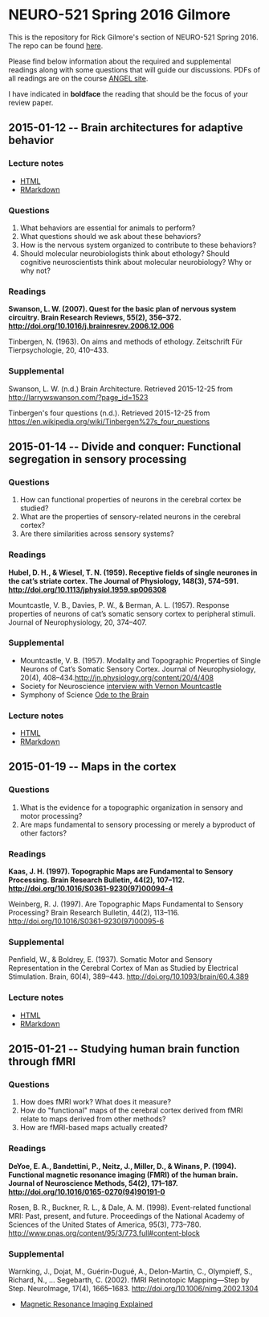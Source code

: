 # NEURO-521 Spring 2016 Gilmore

This is the repository for Rick Gilmore's section of NEURO-521 Spring 2016. The repo can be found [here](https://github.com/psu-psychology/neuro-521).

Please find below information about the required and supplemental readings along with some questions that will guide our discussions. PDFs of all readings are on the course [ANGEL site](https://cms.psu.edu/section/default.asp?id=201516SPUP%5F%5F%5FRNEURO521%5F001).

I have indicated in **boldface** the reading that should be the focus of your review paper.

## 2015-01-12 -- Brain architectures for adaptive behavior

### Lecture notes

- [HTML](https://cdn.rawgit.com/psu-psychology/neuro-521/master/neuro-521-gilmore-2016-01-12.html)
- [RMarkdown](https://github.com/psu-psychology/neuro-521/blob/master/neuro-521-gilmore-2016-01-12.Rmd)

### Questions

1. What behaviors are essential for animals to perform?
2. What questions should we ask about these behaviors?
3. How is the nervous system organized to contribute to these behaviors?
4. Should molecular neurobiologists think about ethology? Should cognitive neuroscientists think about molecular neurobiology? Why or why not?

### Readings

**Swanson, L. W. (2007). Quest for the basic plan of nervous system circuitry. Brain Research Reviews, 55(2), 356–372. <http://doi.org/10.1016/j.brainresrev.2006.12.006>**

Tinbergen, N. (1963). On aims and methods of ethology. Zeitschrift Für Tierpsychologie, 20, 410–433.

### Supplemental

Swanson, L. W. (n.d.) Brain Architecture. Retrieved 2015-12-25 from
<http://larrywswanson.com/?page_id=1523>

Tinbergen's four questions (n.d.). Retrieved 2015-12-25 from <https://en.wikipedia.org/wiki/Tinbergen%27s_four_questions>

## 2015-01-14 -- Divide and conquer: Functional segregation in sensory processing

### Questions

1. How can functional properties of neurons in the cerebral cortex be studied?
2. What are the properties of sensory-related neurons in the cerebral cortex?
3. Are there similarities across sensory systems?

### Readings

**Hubel, D. H., & Wiesel, T. N. (1959). Receptive fields of single neurones in the cat’s striate cortex. The Journal of Physiology, 148(3), 574–591. <http://doi.org/10.1113/jphysiol.1959.sp006308>**

Mountcastle, V. B., Davies, P. W., & Berman, A. L. (1957). Response properties of neurons of cat’s somatic sensory cortex to peripheral stimuli. Journal of Neurophysiology, 20, 374–407.

### Supplemental

- Mountcastle, V. B. (1957). Modality and Topographic Properties of Single Neurons of Cat’s Somatic Sensory Cortex. Journal of Neurophysiology, 20(4), 408–434.<http://jn.physiology.org/content/20/4/408>
- Society for Neuroscience [interview with Vernon Mountcastle](https://www.youtube.com/embed/dYssHNjydOg)
- Symphony of Science [Ode to the Brain](https://www.youtube.com/watch?v=JB7jSFeVz1U)

### Lecture notes

- [HTML](https://cdn.rawgit.com/psu-psychology/neuro-521/master/neuro-521-gilmore-2016-01-14.html)
- [RMarkdown](https://github.com/psu-psychology/neuro-521/blob/master/neuro-521-gilmore-2016-01-14.Rmd)

## 2015-01-19 -- Maps in the cortex

### Questions

1. What is the evidence for a topographic organization in sensory and motor processing?
2. Are maps fundamental to sensory processing or merely a byproduct of other factors?

### Readings

**Kaas, J. H. (1997). Topographic Maps are Fundamental to Sensory Processing. Brain Research Bulletin, 44(2), 107–112. <http://doi.org/10.1016/S0361-9230(97)00094-4>**

Weinberg, R. J. (1997). Are Topographic Maps Fundamental to Sensory Processing? Brain Research Bulletin, 44(2), 113–116. <http://doi.org/10.1016/S0361-9230(97)00095-6>

### Supplemental

Penfield, W., & Boldrey, E. (1937). Somatic Motor and Sensory Representation in the Cerebral Cortex of Man as Studied by Electrical Stimulation. Brain, 60(4), 389–443. <http://doi.org/10.1093/brain/60.4.389>

### Lecture notes

- [HTML](https://cdn.rawgit.com/psu-psychology/neuro-521/master/neuro-521-gilmore-2016-01-19.html)
- [RMarkdown](https://github.com/psu-psychology/neuro-521/blob/master/neuro-521-gilmore-2016-01-19.Rmd)

## 2015-01-21 -- Studying human brain function through fMRI

### Questions

1. How does fMRI work? What does it measure?
2. How do "functional" maps of the cerebral cortex derived from fMRI relate to maps derived from other methods?
3. How are fMRI-based maps actually created?

### Readings

**DeYoe, E. A., Bandettini, P., Neitz, J., Miller, D., & Winans, P. (1994). Functional magnetic resonance imaging (FMRI) of the human brain. Journal of Neuroscience Methods, 54(2), 171–187. <http://doi.org/10.1016/0165-0270(94)90191-0>**

Rosen, B. R., Buckner, R. L., & Dale, A. M. (1998). Event-related functional MRI: Past, present, and future. Proceedings of the National Academy of Sciences of the United States of America, 95(3), 773–780. <http://www.pnas.org/content/95/3/773.full#content-block>

### Supplemental

Warnking, J., Dojat, M., Guérin-Dugué, A., Delon-Martin, C., Olympieff, S., Richard, N., … Segebarth, C. (2002). fMRI Retinotopic Mapping—Step by Step. NeuroImage, 17(4), 1665–1683. <http://doi.org/10.1006/nimg.2002.1304>

- [Magnetic Resonance Imaging Explained](https://www.youtube.com/watch?v=MiL0wCZr0Mw)
